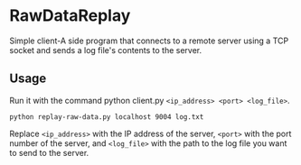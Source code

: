 # RawDataReplay
Simple client-A side program that connects to a remote server using a TCP socket and sends a log file's contents to the server.

## Usage
Run it with the command python client.py `<ip_address> <port> <log_file>`. 

`python replay-raw-data.py localhost 9004 log.txt`

Replace `<ip_address>` with the IP address of the server, `<port>` with the port number of the server, and `<log_file>` with the path to the log file you want to send to the server.
